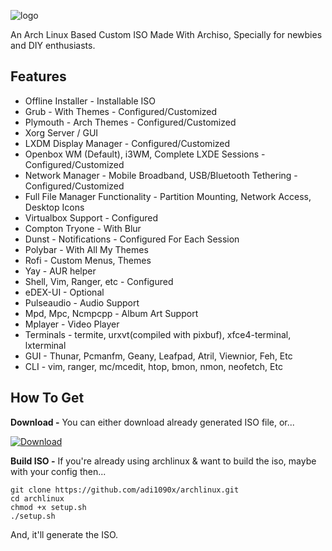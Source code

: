 ![logo](https://raw.githubusercontent.com/adi1090x/archlinux/master/images/logo.png) <br />

An Arch Linux Based Custom ISO Made With Archiso, Specially for newbies and DIY enthusiasts.

## Features

+ Offline Installer - Installable ISO
+ Grub - With Themes - Configured/Customized
+ Plymouth - Arch Themes - Configured/Customized
+ Xorg Server / GUI
+ LXDM Display Manager - Configured/Customized
+ Openbox WM (Default), i3WM, Complete LXDE Sessions - Configured/Customized
+ Network Manager - Mobile Broadband, USB/Bluetooth Tethering - Configured/Customized
+ Full File Manager Functionality - Partition Mounting, Network Access, Desktop Icons
+ Virtualbox Support - Configured
+ Compton Tryone - With Blur
+ Dunst - Notifications - Configured For Each Session
+ Polybar - With All My Themes
+ Rofi - Custom Menus, Themes
+ Yay - AUR helper
+ Shell, Vim, Ranger, etc - Configured
+ eDEX-UI - Optional
+ Pulseaudio - Audio Support
+ Mpd, Mpc, Ncmpcpp - Album Art Support
+ Mplayer - Video Player
+ Terminals - termite, urxvt(compiled with pixbuf), xfce4-terminal, lxterminal
+ GUI - Thunar, Pcmanfm, Geany, Leafpad, Atril, Viewnior, Feh, Etc
+ CLI - vim, ranger, mc/mcedit, htop, bmon, nmon, neofetch, Etc

## How To Get

**Download -** You can either download already generated ISO file, or...

[![Download](https://raw.githubusercontent.com/adi1090x/archlinux/master/images/download_iso.png)](ISO_URL_HERE) <br />

**Build ISO -** If you're already using archlinux & want to build the iso, maybe with your config then...

```
git clone https://github.com/adi1090x/archlinux.git
cd archlinux
chmod +x setup.sh
./setup.sh
```
And, it'll generate the ISO.
